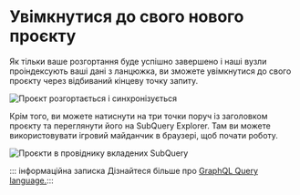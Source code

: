 # Увімкнутися до свого нового проєкту

Як тільки ваше розгортання буде успішно завершено і наші вузли проіндексують ваші дані з ланцюжка, ви зможете увімкнутися до свого проєкту через відбиваний кінцеву точку запиту.

![Проєкт розгортається і синхронізується](/assets/img/projects-deploy-sync.png)

Крім того, ви можете натиснути на три точки поруч із заголовком проєкту та переглянути його на SubQuery Explorer. Там ви можете використовувати ігровий майданчик в браузері, щоб почати роботу.

![Проєкти в провіднику вкладених SubQuery](/assets/img/projects-explorer.png)

::: інформаційна записка Дізнайтеся більше про [GraphQL Query language.](./graphql.md):::
